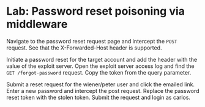 # Lab: Password reset poisoning via middleware

Navigate to the password reset request page and intercept the `POST` request. See that the X-Forwarded-Host header is supported.

Initiate a password reset for the target account and add the header with the value of the exploit server. Open the exploit server access log and find the `GET /forgot-password` request. Copy the token from the query parameter.

Submit a reset request for the wiener/peter user and click the emailed link. Enter a new password and intercept the post request. Replace the password reset token with the stolen token. Submit the request and login as carlos.